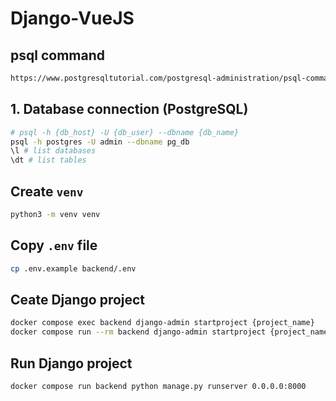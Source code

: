 # Django-VueJS

## psql command
```bash
https://www.postgresqltutorial.com/postgresql-administration/psql-commands/
```

## 1. Database connection (PostgreSQL)
```bash 
# psql -h {db_host} -U {db_user} --dbname {db_name}
psql -h postgres -U admin --dbname pg_db
\l # list databases
\dt # list tables
```
## Create `venv`
```bash
python3 -m venv venv
```
## Copy `.env` file
```bash 
cp .env.example backend/.env
```
## Ceate Django project
```bash
docker compose exec backend django-admin startproject {project_name}
docker compose run --rm backend django-admin startproject {project_name}
```
## Run Django project
```bash
docker compose run backend python manage.py runserver 0.0.0.0:8000
```